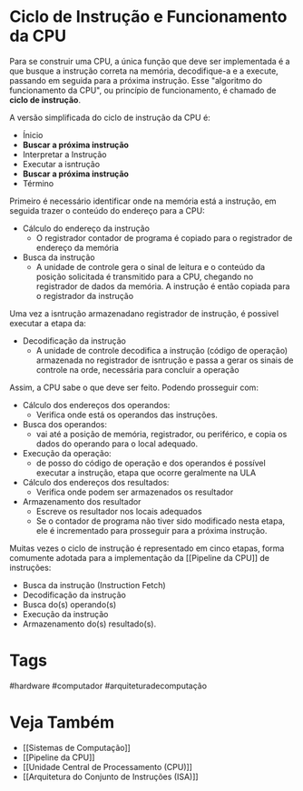 # Ciclo de Instrução e Funcionamento da CPU
Para se construir uma CPU, a única função que deve ser implementada é a que busque a instrução correta na memória, decodifique-a e a execute, passando em seguida para a próxima instrução. Esse "algoritmo do funcionamento da CPU", ou princípio de funcionamento, é chamado de **ciclo de instrução**.

A versão simplificada do ciclo de instrução da CPU é:
- Ínicio
- **Buscar a próxima instrução**
- Interpretar a Instrução
- Executar a isntrução
- **Buscar a próxima instrução**
- Término

Primeiro é necessário identificar onde na memória está a instrução, em seguida trazer o conteúdo do endereço para a CPU:
- Cálculo do endereço da instrução
	- O registrador contador de programa é copiado para o registrador de endereço da memória
- Busca da instrução
	- A unidade de controle gera o sinal de leitura e o conteúdo da posição solicitada é transmitido para a CPU, chegando no registrador de dados da memória. A instrução é então copiada para o registrador da instrução
	
Uma vez a isntrução armazenadano registrador de instrução, é possivel executar a etapa da:
- Decodificação da instrução
	- A unidade de controle decodifica a instrução (código de operação) armazenada no registrador de isntrução e passa a gerar os sinais de controle na orde, necessária para concluir a operação

Assim, a CPU sabe o que deve ser feito. Podendo prosseguir com:
- Cálculo dos endereços dos operandos:
	- Verifica onde está os operandos das instruções.
- Busca dos operandos:
	- vai até a posição de memória, registrador, ou periférico, e copia os dados do operando para o local adequado.
- Execução da operação:
	- de posso do código de operação e dos operandos é possível executar a instrução, etapa que ocorre geralmente na ULA
- Cálculo dos endereços dos resultados:
	- Verifica onde podem ser armazenados os resultador
- Armazenamento dos resultador
	- Escreve os resultador nos locais adequados
	- Se o contador de programa não tiver sido modificado nesta etapa, ele é incrementado para prosseguir para a próxima instrução.

Muitas vezes o ciclo de instrução é representado em cinco etapas, forma comumente adotada para a implementação da [[Pipeline da CPU]] de instruções:
- Busca da instrução (Instruction Fetch)
- Decodificação da instrução
- Busca do(s) operando(s)
- Execução da instrução
- Armazenamento do(s) resultado(s).

# Tags
#hardware #computador #arquiteturadecomputação 
# Veja Também
- [[Sistemas de Computação]]
- [[Pipeline da CPU]]
- [[Unidade Central de Processamento (CPU)]]
- [[Arquitetura do Conjunto de Instruções (ISA)]]
